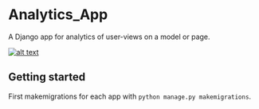 # Analytics_App

A Django app for analytics of user-views on a model or page.

[![alt text](https://github.com/justdjango/Analytics_App/blob/master/src/analytics.png "Logo")](https://justdjango.com)

## Getting started

First makemigrations for each app with `python manage.py makemigrations`.

